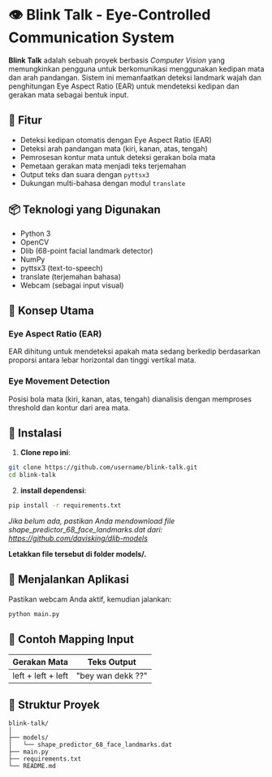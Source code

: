 # 👁️ Blink Talk - Eye-Controlled Communication System

**Blink Talk** adalah sebuah proyek berbasis _Computer Vision_ yang memungkinkan pengguna untuk berkomunikasi menggunakan kedipan mata dan arah pandangan. Sistem ini memanfaatkan deteksi landmark wajah dan penghitungan Eye Aspect Ratio (EAR) untuk mendeteksi kedipan dan gerakan mata sebagai bentuk input.

## 🚀 Fitur

- Deteksi kedipan otomatis dengan Eye Aspect Ratio (EAR)
- Deteksi arah pandangan mata (kiri, kanan, atas, tengah)
- Pemrosesan kontur mata untuk deteksi gerakan bola mata
- Pemetaan gerakan mata menjadi teks terjemahan
- Output teks dan suara dengan `pyttsx3`
- Dukungan multi-bahasa dengan modul `translate`

## 📦 Teknologi yang Digunakan

- Python 3
- OpenCV
- Dlib (68-point facial landmark detector)
- NumPy
- pyttsx3 (text-to-speech)
- translate (terjemahan bahasa)
- Webcam (sebagai input visual)

## 🧠 Konsep Utama

### Eye Aspect Ratio (EAR)

EAR dihitung untuk mendeteksi apakah mata sedang berkedip berdasarkan proporsi antara lebar horizontal dan tinggi vertikal mata.

### Eye Movement Detection

Posisi bola mata (kiri, kanan, atas, tengah) dianalisis dengan memproses threshold dan kontur dari area mata.

## 🔧 Instalasi

1. **Clone repo ini**:

```bash
git clone https://github.com/username/blink-talk.git
cd blink-talk
```
2. **install dependensi**:

```bash
pip install -r requirements.txt
```
*Jika belum ada, pastikan Anda mendownload file shape_predictor_68_face_landmarks.dat dari:
https://github.com/davisking/dlib-models*

**Letakkan file tersebut di folder models/.**

## 🧪 Menjalankan Aplikasi
Pastikan webcam Anda aktif, kemudian jalankan:

```bash
python main.py
```

## 💬 Contoh Mapping Input

| Gerakan Mata       | Teks Output             |
| ------------------ | ----------------------- |
| left + left + left | "bey wan dekk ??"       |

## 📁 Struktur Proyek
```
blink-talk/
│
├── models/
│   └── shape_predictor_68_face_landmarks.dat
├── main.py
├── requirements.txt
└── README.md
```

